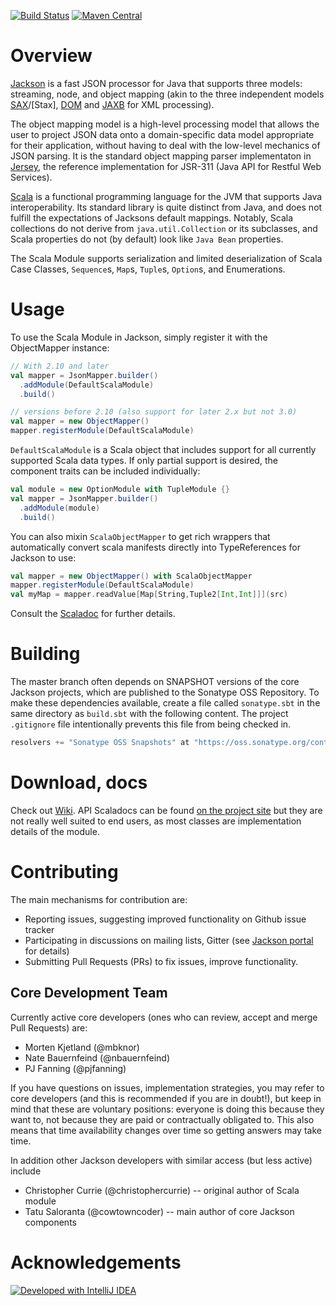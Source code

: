[![Build Status](https://travis-ci.com/FasterXML/jackson-module-scala.svg?branch=master)](https://travis-ci.com/FasterXML/jackson-module-scala) [![Maven Central](https://maven-badges.herokuapp.com/maven-central/com.fasterxml.jackson.module/jackson-module-scala_2.13/badge.svg)](https://maven-badges.herokuapp.com/maven-central/com.fasterxml.jackson.module/jackson-module-scala_2.13)

# Overview

[Jackson] is a fast JSON processor for Java that supports three models:
streaming, node, and object mapping (akin to the three independent models
[SAX]/[Stax], [DOM] and [JAXB] for XML processing).

The object mapping model is a high-level processing model that allows the
user to project JSON data onto a domain-specific data model appropriate
for their application, without having to deal with the low-level mechanics
of JSON parsing. It is the standard object mapping parser implementaton
in [Jersey], the reference implementation for JSR-311
(Java API for
Restful Web Services).

[Scala] is a functional programming language for the JVM that supports
Java interoperability. Its standard library is quite distinct from Java,
and does not fulfill the expectations of Jacksons default mappings.
Notably, Scala collections do not derive from `java.util.Collection` or
its subclasses, and Scala properties do not (by default) look like `Java Bean` properties.

The Scala Module supports serialization and limited deserialization of
Scala Case Classes, `Sequence`s, `Map`s, `Tuple`s, `Option`s, and Enumerations.

# Usage

To use the Scala Module in Jackson, simply register it with the
ObjectMapper instance:

```scala
// With 2.10 and later
val mapper = JsonMapper.builder()
  .addModule(DefaultScalaModule)
  .build()

// versions before 2.10 (also support for later 2.x but not 3.0)
val mapper = new ObjectMapper()
mapper.registerModule(DefaultScalaModule)
```

`DefaultScalaModule` is a Scala object that includes support for all
currently supported Scala data types. If only partial support is desired,
the component traits can be included individually:

```scala
val module = new OptionModule with TupleModule {}
val mapper = JsonMapper.builder()
  .addModule(module)
  .build()
```

You can also mixin `ScalaObjectMapper` to get rich wrappers that automatically
convert scala manifests directly into TypeReferences for Jackson to use:
```scala
val mapper = new ObjectMapper() with ScalaObjectMapper
mapper.registerModule(DefaultScalaModule)
val myMap = mapper.readValue[Map[String,Tuple2[Int,Int]]](src)
```

Consult the [Scaladoc](http://fasterxml.github.io/jackson-module-scala/latest/api/) for further details.

# Building

The master branch often depends on SNAPSHOT versions of the core Jackson projects,
which are published to the Sonatype OSS Repository. To make these dependencies available,
create a file called `sonatype.sbt` in the same directory as `build.sbt` with the following
content. The project `.gitignore` file intentionally prevents this file from being checked in.

``` scala
resolvers += "Sonatype OSS Snapshots" at "https://oss.sonatype.org/content/repositories/snapshots"
```

# Download, docs

Check out [Wiki]. API Scaladocs can be found [on the project site][API] but they are not really
well suited to end users, as most classes are implementation details of the module.

# Contributing

The main mechanisms for contribution are:

* Reporting issues, suggesting improved functionality on Github issue tracker
* Participating in discussions on mailing lists, Gitter (see [Jackson portal](https://github.com/FasterXML/jackson#participation) for details)
* Submitting Pull Requests (PRs) to fix issues, improve functionality.

## Core Development Team

Currently active core developers (ones who can review, accept and merge Pull Requests) are:

* Morten Kjetland (@mbknor)
* Nate Bauernfeind (@nbauernfeind)
* PJ Fanning (@pjfanning)

If you have questions on issues, implementation strategies, you may refer to core developers
(and this is recommended if you are in doubt!), but keep in mind that these are voluntary
positions: everyone is doing this because they want to, not because they are paid or
contractually obligated to. This also means that time availability changes over time
so getting answers may take time.

In addition other Jackson developers with similar access (but less active) include

* Christopher Currie (@christophercurrie) -- original author of Scala module
* Tatu Saloranta (@cowtowncoder) -- main author of core Jackson components

# Acknowledgements

[![Developed with IntelliJ IDEA](http://www.jetbrains.com/img/logos/logo_intellij_idea.png "Developed with IntelliJ IDEA")](http://www.jetbrains.com/idea/features/scala.html)

[Jackson]: https://github.com/FasterXML/jackson
[SAX]: http://www.saxproject.org/
[DOM]: http://www.w3.org/TR/DOM-Level-3-Core/
[JAXB]: http://jaxb.java.net/
[Jersey]: http://jersey.java.net/
[Java Bean]: http://www.oracle.com/technetwork/java/javase/documentation/spec-136004.html
[Scala]: http://www.scala-lang.org/
[Wiki]: https://github.com/FasterXML/jackson-module-scala/wiki
[API]: http://fasterxml.github.io/jackson-module-scala/latest/api/#com.fasterxml.jackson.module.scala.package
